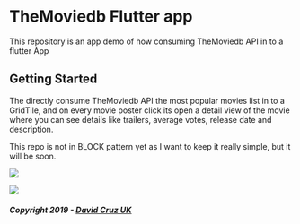 # TheMoviedb Flutter app

This repository is an app demo of how consuming TheMoviedb API in to a flutter App

## Getting Started

The directly consume TheMoviedb API the most popular movies list in to a GridTile, 
and on every movie poster click its open a detail view of the movie where you can see details like
trailers, average votes, release date and description.

This repo is not in BLOCK pattern yet as I want to keep it really simple, but it will be soon.

![](https://media.tenor.com/images/cde621e45dcabb418502bf3f70c865cc/tenor.gif)

![](https://media.tenor.com/images/db72da67024c7c909dc750dc71550b27/tenor.gif)

##### Copyright 2019 - [David Cruz UK](https://github.com/DavidCruzUK)
